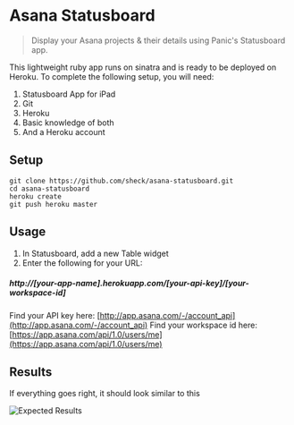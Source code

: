 Asana Statusboard
=================

> Display your Asana projects &amp; their details using Panic's Statusboard app.

This lightweight ruby app runs on sinatra and is ready to be deployed on Heroku. To complete the following setup, you will need:

1. Statusboard App for iPad
2. Git
2. Heroku
3. Basic knowledge of both
4. And a Heroku account

Setup
----

    git clone https://github.com/sheck/asana-statusboard.git
    cd asana-statusboard
    heroku create
    git push heroku master
    
Usage
-----

1. In Statusboard, add a new Table widget
2. Enter the following for your URL:

##### http://[your-app-name].herokuapp.com/[your-api-key]/[your-workspace-id]

Find your API key here: [http://app.asana.com/-/account_api](http://app.asana.com/-/account_api)
Find your workspace id here: [https://app.asana.com/api/1.0/users/me](https://app.asana.com/api/1.0/users/me)

Results
-------

If everything goes right, it should look similar to this

![Expected Results](http://f.cl.ly/items/1S2o0B061a0e0r1N2G0P/photo.JPG)

